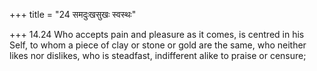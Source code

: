 +++
title = "24 समदुःखसुखः स्वस्थः"

+++
14.24 Who accepts pain and pleasure as it comes, is centred in his Self,
to whom a piece of clay or stone or gold are the same, who neither likes
nor dislikes, who is steadfast, indifferent alike to praise or censure;

